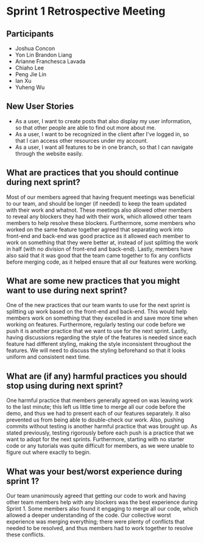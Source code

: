 # Sprint 1 Retrospective Meeting 

## Participants

* Joshua Concon
* Yon Lin Brandon Liang
* Arianne Franchesca Lavada
* Chiaho Lee
* Peng Jie Lin
* Ian Xu
* Yuheng Wu

## New User Stories

* As a user, I want to create posts that also display my user information, so that other people are able to find out more about me.
* As a user, I want to be recognized in the client after I've logged in, so that I can access other resources under my account.
* As a user, I want all features to be in one branch, so that I can navigate through the website easily.

## What are practices that you should continue during next sprint?
Most of our members agreed that having frequent meetings was beneficial to our team, and should be longer (if needed) 
to keep the team updated with their work and whatnot. These meetings also allowed other members to reveal any blockers 
they had with their work, which allowed other team members to help resolve these blockers. Furthermore, some members who 
worked on the same feature together agreed that separating work into front-end and back-end was good practice as it allowed 
each member to work on something that they were better at, instead of just splitting the work in half (with no division of 
front-end and back-end). Lastly, members have also said that it was good that the team came together to fix any conflicts 
before merging code, as it helped ensure that all our features were working.

## What are some new practices that you might want to use during next sprint?
One of the new practices that our team wants to use for the next sprint is splitting up work based on the front-end and back-end. 
This would help members work on something that they excelled in and save more time when working on features. Furthermore, regularly 
testing our code before we push it is another practice that we want to use for the next sprint. Lastly, having discussions regarding 
the style of the features is needed since each feature had different styling, making the style inconsistent throughout the features. 
We will need to discuss the styling beforehand so that it looks uniform and consistent next time.

## What are (if any) harmful practices you should stop using during next sprint?
One harmful practice that members generally agreed on was leaving work to the last minute; this left us little time to merge all our 
code before the demo, and thus we had to present each of our features separately. It also prevented us from being able to double-check our 
work. Also, pushing commits without testing is another harmful practice that was brought up. As stated previously, testing rigorously 
before each push is a practice that we want to adopt for the next sprints. Furthermore, starting with no starter code or any tutorials 
was quite difficult for members, as we were unable to figure out where exactly to begin. 

## What was your best/worst experience during sprint 1?
Our team unanimously agreed that getting our code to work and having other team members help with any blockers was the best experience during Sprint 1. 
Some members also found it engaging to merge all our code, which allowed a deeper understanding of the code. Our collective worst experience was merging everything; 
there were plenty of conflicts that needed to be resolved, and thus members had to work together to resolve these conflicts.
